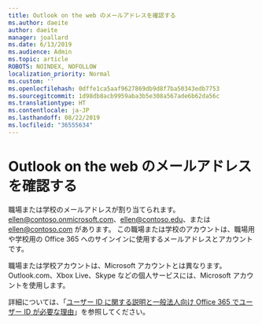 ```yaml
---
title: Outlook on the web のメールアドレスを確認する
ms.author: daeite
author: daeite
manager: joallard
ms.date: 6/13/2019
ms.audience: Admin
ms.topic: article
ROBOTS: NOINDEX, NOFOLLOW
localization_priority: Normal
ms.custom: ''
ms.openlocfilehash: 0dffe1ca5aaf9627869db9d8f7ba50343edb7753
ms.sourcegitcommit: 1d98db8acb9959aba3b5e308a567ade6b62da56c
ms.translationtype: HT
ms.contentlocale: ja-JP
ms.lasthandoff: 08/22/2019
ms.locfileid: "36555634"
---
```

# <a name="what-is-my-email-address-in-outlook-on-the-web"></a>Outlook on the web のメールアドレスを確認する

職場または学校のメールアドレスが割り当てられます。 ellen@contoso.onmicrosoft.com、ellen@contoso.edu、または ellen@contoso.com があります。 この職場または学校のアカウントは、職場用や学校用の Office 365 へのサインインに使用するメールアドレスとアカウントです。

職場または学校アカウントは、Microsoft アカウントとは異なります。 Outlook.com、Xbox Live、Skype などの個人サービスには、Microsoft アカウントを使用します。

詳細については、「[ユーザー ID に関する説明と一般法人向け Office 365 でユーザー ID が必要な理由](https://support.office.com/article/37da662b-5da6-4b56-a091-2731b2ecc8b4)」を参照してください。